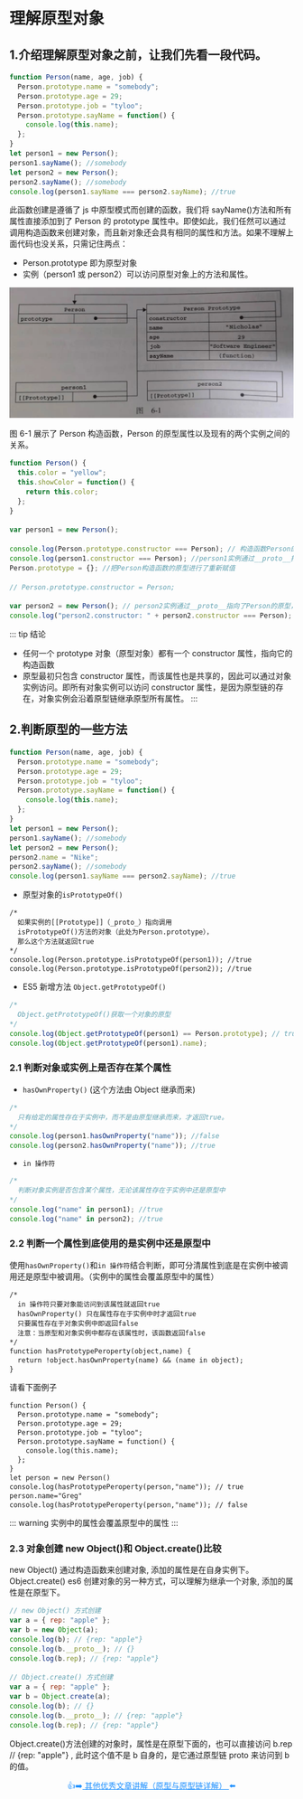 # 理解原型对象

## 1.介绍理解原型对象之前，让我们先看一段代码。

```js
function Person(name, age, job) {
  Person.prototype.name = "somebody";
  Person.prototype.age = 29;
  Person.prototype.job = "tyloo";
  Person.prototype.sayName = function() {
    console.log(this.name);
  };
}
let person1 = new Person();
person1.sayName(); //somebody
let person2 = new Person();
person2.sayName(); //somebody
console.log(person1.sayName === person2.sayName); //true
```

此函数创建是遵循了 js 中原型模式而创建的函数，我们将 sayName()方法和所有属性直接添加到了 Person 的 prototype 属性中。即使如此，我们任然可以通过调用构造函数来创建对象，而且新对象还会具有相同的属性和方法。如果不理解上面代码也没关系，只需记住两点：

- Person.prototype 即为原型对象
- 实例（person1 或 person2）可以访问原型对象上的方法和属性。

![RUNOOB 图标](../assets/1.jpg)

图 6-1 展示了 Person 构造函数，Person 的原型属性以及现有的两个实例之间的关系。

```js
function Person() {
  this.color = "yellow";
  this.showColor = function() {
    return this.color;
  };
}

var person1 = new Person();

console.log(Person.prototype.constructor === Person); // 构造函数Person的默认对象的constructor // 属性
console.log(person1.constructor === Person); //person1实例通过__proto__指向了Person的原型，所以具有了 // person1实例可以访问到constructor
Person.prototype = {}; //把Person构造函数的原型进行了重新赋值

// Person.prototype.constructor = Person;

var person2 = new Person(); // person2实例通过__proto__指向了Person的原型，此时Person的原型是{}，这个空对象的 // constructor 的值不是Person了，而是Object
console.log("person2.constructor: " + person2.constructor === Person); // false
```

::: tip 结论

- 任何一个 prototype 对象（原型对象）都有一个 constructor 属性，指向它的构造函数
- 原型最初只包含 constructor 属性，而该属性也是共享的，因此可以通过对象实例访问。即所有对象实例可以访问 constructor 属性，是因为原型链的存在，对象实例会沿着原型链继承原型所有属性。
  :::

## 2.判断原型的一些方法

```js
function Person(name, age, job) {
  Person.prototype.name = "somebody";
  Person.prototype.age = 29;
  Person.prototype.job = "tyloo";
  Person.prototype.sayName = function() {
    console.log(this.name);
  };
}
let person1 = new Person();
person1.sayName(); //somebody
let person2 = new Person();
person2.name = "Nike";
person2.sayName(); //somebody
console.log(person1.sayName === person2.sayName); //true
```

- 原型对象的`isPrototypeOf()`

```JS
/*
  如果实例的[[Prototype]]（_proto_）指向调用
  isPrototypeOf()方法的对象（此处为Person.prototype），
  那么这个方法就返回true
*/
console.log(Person.prototype.isPrototypeOf(person1)); //true
console.log(Person.prototype.isPrototypeOf(person2)); //true
```

- ES5 新增方法 `Object.getPrototypeOf()`

```js
/* 
  Object.getPrototypeOf()获取一个对象的原型
*/
console.log(Object.getPrototypeOf(person1) == Person.prototype); // true
console.log(Object.getPrototypeOf(person1).name);
```

### 2.1 判断对象或实例上是否存在某个属性

- `hasOwnProperty()` (这个方法由 Object 继承而来)

```js
/* 
  只有给定的属性存在于实例中，而不是由原型继承而来，才返回true。
*/
console.log(person1.hasOwnProperty("name")); //false
console.log(person2.hasOwnProperty("name")); //true
```

- `in 操作符`

```js
/* 
  判断对象实例是否包含某个属性，无论该属性存在于实例中还是原型中
*/
console.log("name" in person1); //true
console.log("name" in person2); //true
```

### 2.2 判断一个属性到底使用的是实例中还是原型中

使用`hasOwnProperty()`和`in 操作符`结合判断，即可分清属性到底是在实例中被调用还是原型中被调用。（实例中的属性会覆盖原型中的属性）

```JS
/*
  in 操作符只要对象能访问到该属性就返回true
  hasOwnProperty() 只在属性存在于实例中时才返回true
  只要属性存在于对象实例中即返回false
  注意：当原型和对象实例中都存在该属性时，该函数返回false
*/
function hasPrototypePeroperty(object,name) {
  return !object.hasOwnProperty(name) && (name in object);
}
```

请看下面例子

```JS
function Person() {
  Person.prototype.name = "somebody";
  Person.prototype.age = 29;
  Person.prototype.job = "tyloo";
  Person.prototype.sayName = function() {
    console.log(this.name);
  };
}
let person = new Person()
console.log(hasPrototypePeroperty(person,"name")); // true
person.name="Greg"
console.log(hasPrototypePeroperty(person,"name")); // false
```

::: warning
实例中的属性会覆盖原型中的属性
:::

### 2.3 对象创建 new Object()和 Object.create()比较

new Object() 通过构造函数来创建对象, 添加的属性是在自身实例下。
Object.create() es6 创建对象的另一种方式，可以理解为继承一个对象, 添加的属性是在原型下。

```js
// new Object() 方式创建
var a = { rep: "apple" };
var b = new Object(a);
console.log(b); // {rep: "apple"}
console.log(b.__proto__); // {}
console.log(b.rep); // {rep: "apple"}

// Object.create() 方式创建
var a = { rep: "apple" };
var b = Object.create(a);
console.log(b); // {}
console.log(b.__proto__); // {rep: "apple"}
console.log(b.rep); // {rep: "apple"}
```

Object.create()方法创建的对象时，属性是在原型下面的，也可以直接访问 b.rep // {rep: "apple"} ,
此时这个值不是 b 自身的，是它通过原型链 proto 来访问到 b 的值。

<p class="codepart-title"> 👍➡️<a href="https://github.com/ljianshu/Blog/issues/18"  target = "_blank">
其他优秀文章讲解（原型与原型链详解）
</a>⬅️</p>

<style scoped>
.codepart-title{
 text-align:center;
 color:dodgerblue
}
.codepart-title a{
     color:dodgerblue
}
</style>

